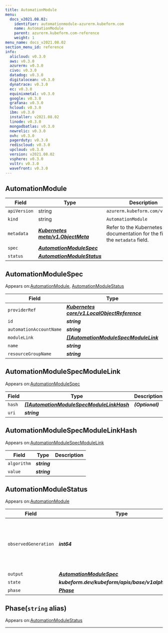 ```yaml
---
title: AutomationModule
menu:
  docs_v2021.08.02:
    identifier: automationmodule-azurerm.kubeform.com
    name: AutomationModule
    parent: azurerm.kubeform.com-reference
    weight: 1
menu_name: docs_v2021.08.02
section_menu_id: reference
info:
  alicloud: v0.3.0
  aws: v0.3.0
  azurerm: v0.3.0
  civo: v0.3.0
  datadog: v0.3.0
  digitalocean: v0.3.0
  dynatrace: v0.3.0
  ec: v0.3.0
  equinixmetal: v0.3.0
  google: v0.3.0
  grafana: v0.3.0
  hcloud: v0.3.0
  ibm: v0.3.0
  installer: v2021.08.02
  linode: v0.3.0
  mongodbatlas: v0.3.0
  newrelic: v0.3.0
  ovh: v0.3.0
  pagerduty: v0.3.0
  rediscloud: v0.3.0
  upcloud: v0.3.0
  version: v2021.08.02
  vsphere: v0.3.0
  vultr: v0.3.0
  wavefront: v0.3.0
---
```


## AutomationModule
| Field | Type | Description |
| ------ | ----- | ----------- |
| `apiVersion` | string | `azurerm.kubeform.com/v1alpha1` |
|    `kind` | string | `AutomationModule` |
| `metadata` | ***[Kubernetes meta/v1.ObjectMeta](https://v1-18.docs.kubernetes.io/docs/reference/generated/kubernetes-api/v1.18/#objectmeta-v1-meta)***|Refer to the Kubernetes API documentation for the fields of the `metadata` field.|
| `spec` | ***[AutomationModuleSpec](#automationmodulespec)***||
| `status` | ***[AutomationModuleStatus](#automationmodulestatus)***||
## AutomationModuleSpec

Appears on:[AutomationModule](#automationmodule), [AutomationModuleStatus](#automationmodulestatus)

| Field | Type | Description |
| ------ | ----- | ----------- |
| `providerRef` | ***[Kubernetes core/v1.LocalObjectReference](https://v1-18.docs.kubernetes.io/docs/reference/generated/kubernetes-api/v1.18/#localobjectreference-v1-core)***||
| `id` | ***string***||
| `automationAccountName` | ***string***||
| `moduleLink` | ***[[]AutomationModuleSpecModuleLink](#automationmodulespecmodulelink)***||
| `name` | ***string***||
| `resourceGroupName` | ***string***||
## AutomationModuleSpecModuleLink

Appears on:[AutomationModuleSpec](#automationmodulespec)

| Field | Type | Description |
| ------ | ----- | ----------- |
| `hash` | ***[[]AutomationModuleSpecModuleLinkHash](#automationmodulespecmodulelinkhash)***| ***(Optional)*** |
| `uri` | ***string***||
## AutomationModuleSpecModuleLinkHash

Appears on:[AutomationModuleSpecModuleLink](#automationmodulespecmodulelink)

| Field | Type | Description |
| ------ | ----- | ----------- |
| `algorithm` | ***string***||
| `value` | ***string***||
## AutomationModuleStatus

Appears on:[AutomationModule](#automationmodule)

| Field | Type | Description |
| ------ | ----- | ----------- |
| `observedGeneration` | ***int64***| ***(Optional)*** Resource generation, which is updated on mutation by the API Server.|
| `output` | ***[AutomationModuleSpec](#automationmodulespec)***| ***(Optional)*** |
| `state` | ***kubeform.dev/kubeform/apis/base/v1alpha1.State***| ***(Optional)*** |
| `phase` | ***[Phase](#phase)***| ***(Optional)*** |
## Phase(`string` alias)

Appears on:[AutomationModuleStatus](#automationmodulestatus)

---
